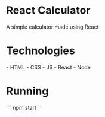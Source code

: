 <h1> React Calculator </h1>
<p> A simple calculator made using React </p>

<h1> Technologies </h1>
<p>
  - HTML
  - CSS
  - JS
  - React
  - Node
</p>

<h1> Running </h1>
<p>
  ``` npm start ```
</p>

